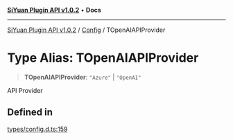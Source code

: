 [**SiYuan Plugin API v1.0.2**](../../../README.md) • **Docs**

---

[SiYuan Plugin API v1.0.2](../../../README.md) / [Config](../README.md) / TOpenAIAPIProvider

# Type Alias: TOpenAIAPIProvider

> **TOpenAIAPIProvider**: `"Azure"` \| `"OpenAI"`

API Provider

## Defined in

[types/config.d.ts:159](https://github.com/siyuan-note/petal/tree/main/types/config.d.ts#L159)
